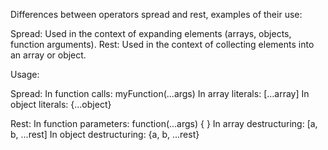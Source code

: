 Differences between operators spread and rest, examples of their use:


Spread: Used in the context of expanding elements (arrays, objects, function arguments).
Rest: Used in the context of collecting elements into an array or object.


Usage:

Spread:
In function calls: myFunction(...args)
In array literals: [...array]
In object literals: {...object}

Rest:
In function parameters: function(...args) { }
In array destructuring: [a, b, ...rest]
In object destructuring: {a, b, ...rest}

